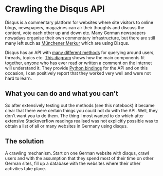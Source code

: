 # Crawling the Disqus API

Disqus is a commentary platform for websites where site visitors to online blogs, newspapers, magazines can air their thoughts and discuss the content, vote each other up and down etc. Many German newspapers nowadays organise their own commentary infrastructure, but there are still many left such as [Münchener Merkur](https://www.merkur.de/) which are using Disqus. 

Disqus has an API with [many different methods](https://disqus.com/api/docs/) for querying around users, threads, topics etc. [This diagram](https://help.disqus.com/customer/portal/articles/1132577) shows how the main components fit together, anyone who has ever read or written a comment on the internet will understand it. They provide [Python bindings](https://github.com/disqus/disqus-python) for the API and on this occasion, I can positively report that they worked very well and were not hard to learn.  

## What you can do and what you can't

So after extensively testing out the methods (see this notebook) it became clear that there were certain things you could not do with the API. Well, they don't want you to do them. The thing I most wanted to do which after extensive Stackoverflow readings realised was not explicitly possible was to obtain a list of all or many websites in Germany using disqus.

## The solution

A crawling mechanism. Start on one German website with disqus, crawl users and with the assumption that they spend most of their time on other German sites, fill up a database with the websites where their other activities take place. 
